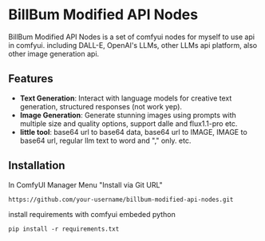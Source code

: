 # BillBum Modified API Nodes

BillBum Modified API Nodes is a set of comfyui nodes for myself to use api in comfyui.
including DALL-E, OpenAI's LLMs, other LLMs api platform, also other image generation api.

## Features

- **Text Generation**: Interact with language models for creative text generation, structured responses (not work yep).
- **Image Generation**: Generate stunning images using prompts with multiple size and quality options, support dalle and flux1.1-pro etc.
- **little tool**: base64 url to base64 data, base64 url to IMAGE, IMAGE to base64 url, regular llm text to word and "," only. etc.

## Installation
In ComfyUI Manager Menu "Install via Git URL"
```
https://github.com/your-username/billbum-modified-api-nodes.git
```
install requirements with comfyui embeded python
```
pip install -r requirements.txt
```
